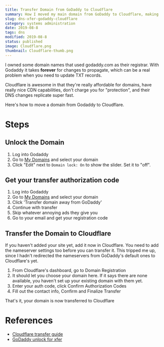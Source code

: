 ```yaml
---
title: Transfer Domain from GoDaddy to Cloudflare
summary: How I moved my main domain from GoDaddy to Cloudflare, making life easier.
slug: dns-xfer-godaddy-cloudflare
category: systems administration
date: 2019-08-8
tags: dns
modified: 2019-08-8
status: published
image: Cloudflare.png
thumbnail: Cloudflare-thumb.png
---
```



I owned some domain names that used godaddy.com as their registrar. With
Godaddy it takes **forever** for changes to propagate, which can be a real
problem when you need to update TXT records.

Cloudflare is awesome in that they're really affordable for domains, have
really nice CDN capabilities, don't charge you for "protection", and their DNS
changes replicate super fast.

Here's how to move a domain from Godaddy to Cloudflare.

# Steps

## Unlock the Domain

1. Log into Godaddy
1. Go to [My Domains](https://dcc.godaddy.com/domains/) and select your domain
1. Click "Edit" next to `Domain lock: On` to show the slider. Set it to "off".


## Get your transfer authorization code

1. Log into Godaddy
1. Go to [My Domains](https://dcc.godaddy.com/domains/) and select your domain
1. Click 'Transfer domain away from GoDaddy'
1. Continue with transfer
1. Skip whatever annoying ads they give you
1. Go to your email and get your registration code


## Transfer the Domain to Cloudflare

If you haven't added your site yet, add it now in Cloudflare. You need to add
the nameserver settings too before you can transfer it. This tripped me up,
since I hadn't redirected the nameservers from GoDaddy's default ones to
Cloudflare's yet.

1. From Cloudflare's dashboard, go to Domain Registration
2. It should let you choose your domain here. If it says there are none
   available, you haven't set up your existing domain with them yet.
3. Enter your auth code, click Confirm Authorization Codes
4. Fill out the contact info, Confirm and Finalize Transfer

That's it, your domain is now transferred to Cloudflare


# References

- [Cloudflare transfer guide](https://developers.cloudflare.com/registrar/transfer-instructions/godaddy/)
- [GoDaddy unlock for xfer](https://ca.godaddy.com/help/unlock-my-domain-for-transfer-410)

